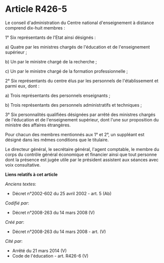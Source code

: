# Article R426-5

Le conseil d'administration du Centre national d'enseignement à distance comprend dix-huit membres :

1° Six représentants de l'Etat ainsi désignés :

a) Quatre par les ministres chargés de l'éducation et de l'enseignement supérieur ;

b) Un par le ministre chargé de la recherche ;

c) Un par le ministre chargé de la formation professionnelle ;

2° Six représentants du centre élus par les personnels de l'établissement et parmi eux, dont :

a) Trois représentants des personnels enseignants ;

b) Trois représentants des personnels administratifs et techniques ;

3° Six personnalités qualifiées désignées par arrêté des ministres chargés de l'éducation et de l'enseignement supérieur,
dont l'une sur proposition du ministre des affaires étrangères.

Pour chacun des membres mentionnés aux 1° et 2°, un suppléant est désigné dans les mêmes conditions que le titulaire.

Le directeur général, le secrétaire général, l'agent comptable, le membre du corps du contrôle général économique et
financier ainsi que tout personne dont la présence est jugée utile par le président assistent aux séances avec voix
consultative.

**Liens relatifs à cet article**

_Anciens textes_:

  - Décret n°2002-602 du 25 avril 2002 - art. 5 (Ab)

_Codifié par_:

  - Décret n°2008-263 du 14 mars 2008 (V)

_Créé par_:

  - Décret n°2008-263 du 14 mars 2008 - art. (V)

_Cité par_:

  - Arrêté du 21 mars 2014 (V)
  - Code de l'éducation - art. R426-6 (V)
